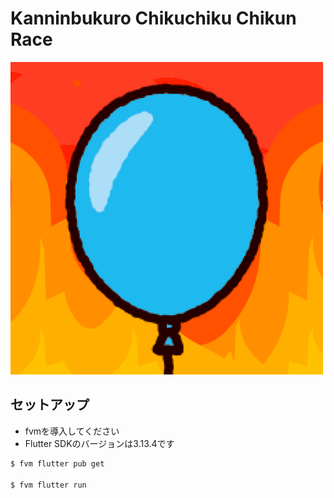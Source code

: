 # Kanninbukuro Chikuchiku Chikun Race

<img src="lib/assets/app_icon.png" width="500px">

## セットアップ

- fvmを導入してください
- Flutter SDKのバージョンは3.13.4です

```bash
$ fvm flutter pub get

$ fvm flutter run
```
